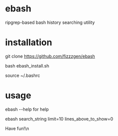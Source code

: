 # ebash
ripgrep-based bash history searching utility

# installation

git clone https://github.com/fizzzgen/ebash

bash ebash_install.sh

source ~/.bashrc

# usage

ebash --help for help

ebash search_string limit=10 lines_above_to_show=0

Have fun!\n
